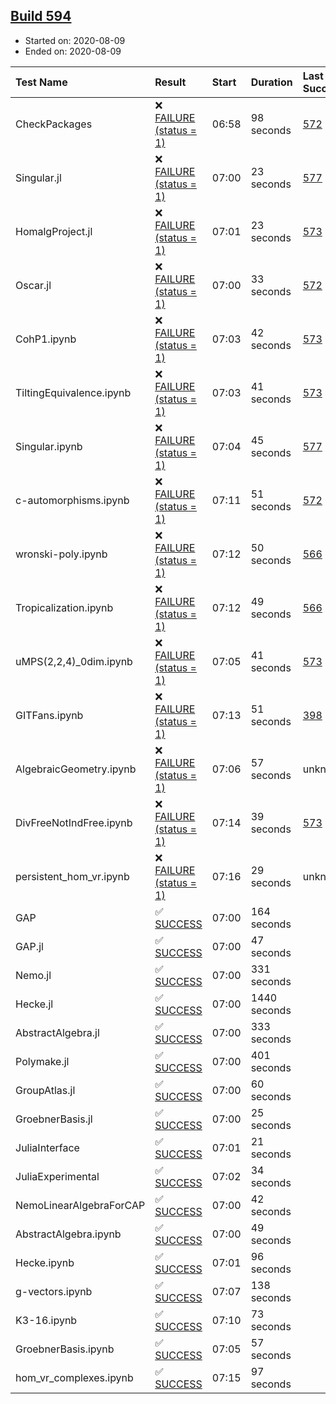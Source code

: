 ## [Build 594](https://oscarci.mathematik.uni-kl.de/job/oscar-stable/594/)

* Started on: 2020-08-09
* Ended on: 2020-08-09

| Test Name    | Result | Start | Duration | Last Success | First Failure |
|:-------------|:-------|:------|:---------|:-------------|:--------------|
| CheckPackages | ❌ [FAILURE (status = 1)](https://oscarci.mathematik.uni-kl.de/job/oscar-stable/594/artifact/logs/build-594/CheckPackages.log) | 06:58 | 98 seconds | [572](https://oscarci.mathematik.uni-kl.de/job/oscar-stable/572/) | [573](https://oscarci.mathematik.uni-kl.de/job/oscar-stable/573/) |
| Singular.jl | ❌ [FAILURE (status = 1)](https://oscarci.mathematik.uni-kl.de/job/oscar-stable/594/artifact/logs/build-594/Singular.jl.log) | 07:00 | 23 seconds | [577](https://oscarci.mathematik.uni-kl.de/job/oscar-stable/577/) | [578](https://oscarci.mathematik.uni-kl.de/job/oscar-stable/578/) |
| HomalgProject.jl | ❌ [FAILURE (status = 1)](https://oscarci.mathematik.uni-kl.de/job/oscar-stable/594/artifact/logs/build-594/HomalgProject.jl.log) | 07:01 | 23 seconds | [573](https://oscarci.mathematik.uni-kl.de/job/oscar-stable/573/) | [574](https://oscarci.mathematik.uni-kl.de/job/oscar-stable/574/) |
| Oscar.jl | ❌ [FAILURE (status = 1)](https://oscarci.mathematik.uni-kl.de/job/oscar-stable/594/artifact/logs/build-594/Oscar.jl.log) | 07:00 | 33 seconds | [572](https://oscarci.mathematik.uni-kl.de/job/oscar-stable/572/) | [573](https://oscarci.mathematik.uni-kl.de/job/oscar-stable/573/) |
| CohP1.ipynb | ❌ [FAILURE (status = 1)](https://oscarci.mathematik.uni-kl.de/job/oscar-stable/594/artifact/logs/build-594/CohP1.ipynb.log) | 07:03 | 42 seconds | [573](https://oscarci.mathematik.uni-kl.de/job/oscar-stable/573/) | [574](https://oscarci.mathematik.uni-kl.de/job/oscar-stable/574/) |
| TiltingEquivalence.ipynb | ❌ [FAILURE (status = 1)](https://oscarci.mathematik.uni-kl.de/job/oscar-stable/594/artifact/logs/build-594/TiltingEquivalence.ipynb.log) | 07:03 | 41 seconds | [573](https://oscarci.mathematik.uni-kl.de/job/oscar-stable/573/) | [574](https://oscarci.mathematik.uni-kl.de/job/oscar-stable/574/) |
| Singular.ipynb | ❌ [FAILURE (status = 1)](https://oscarci.mathematik.uni-kl.de/job/oscar-stable/594/artifact/logs/build-594/Singular.ipynb.log) | 07:04 | 45 seconds | [577](https://oscarci.mathematik.uni-kl.de/job/oscar-stable/577/) | [578](https://oscarci.mathematik.uni-kl.de/job/oscar-stable/578/) |
| c-automorphisms.ipynb | ❌ [FAILURE (status = 1)](https://oscarci.mathematik.uni-kl.de/job/oscar-stable/594/artifact/logs/build-594/c-automorphisms.ipynb.log) | 07:11 | 51 seconds | [572](https://oscarci.mathematik.uni-kl.de/job/oscar-stable/572/) | [573](https://oscarci.mathematik.uni-kl.de/job/oscar-stable/573/) |
| wronski-poly.ipynb | ❌ [FAILURE (status = 1)](https://oscarci.mathematik.uni-kl.de/job/oscar-stable/594/artifact/logs/build-594/wronski-poly.ipynb.log) | 07:12 | 50 seconds | [566](https://oscarci.mathematik.uni-kl.de/job/oscar-stable/566/) | [567](https://oscarci.mathematik.uni-kl.de/job/oscar-stable/567/) |
| Tropicalization.ipynb | ❌ [FAILURE (status = 1)](https://oscarci.mathematik.uni-kl.de/job/oscar-stable/594/artifact/logs/build-594/Tropicalization.ipynb.log) | 07:12 | 49 seconds | [566](https://oscarci.mathematik.uni-kl.de/job/oscar-stable/566/) | [567](https://oscarci.mathematik.uni-kl.de/job/oscar-stable/567/) |
| uMPS(2,2,4)_0dim.ipynb | ❌ [FAILURE (status = 1)](https://oscarci.mathematik.uni-kl.de/job/oscar-stable/594/artifact/logs/build-594/uMPS-2-2-4-_0dim.ipynb.log) | 07:05 | 41 seconds | [573](https://oscarci.mathematik.uni-kl.de/job/oscar-stable/573/) | [574](https://oscarci.mathematik.uni-kl.de/job/oscar-stable/574/) |
| GITFans.ipynb | ❌ [FAILURE (status = 1)](https://oscarci.mathematik.uni-kl.de/job/oscar-stable/594/artifact/logs/build-594/GITFans.ipynb.log) | 07:13 | 51 seconds | [398](https://oscarci.mathematik.uni-kl.de/job/oscar-stable/398/) | [399](https://oscarci.mathematik.uni-kl.de/job/oscar-stable/399/) |
| AlgebraicGeometry.ipynb | ❌ [FAILURE (status = 1)](https://oscarci.mathematik.uni-kl.de/job/oscar-stable/594/artifact/logs/build-594/AlgebraicGeometry.ipynb.log) | 07:06 | 57 seconds | unknown | unknown |
| DivFreeNotIndFree.ipynb | ❌ [FAILURE (status = 1)](https://oscarci.mathematik.uni-kl.de/job/oscar-stable/594/artifact/logs/build-594/DivFreeNotIndFree.ipynb.log) | 07:14 | 39 seconds | [573](https://oscarci.mathematik.uni-kl.de/job/oscar-stable/573/) | [574](https://oscarci.mathematik.uni-kl.de/job/oscar-stable/574/) |
| persistent_hom_vr.ipynb | ❌ [FAILURE (status = 1)](https://oscarci.mathematik.uni-kl.de/job/oscar-stable/594/artifact/logs/build-594/persistent_hom_vr.ipynb.log) | 07:16 | 29 seconds | unknown | unknown |
| GAP | ✅ [SUCCESS](https://oscarci.mathematik.uni-kl.de/job/oscar-stable/594/artifact/logs/build-594/GAP.log) | 07:00 | 164 seconds |  |  |
| GAP.jl | ✅ [SUCCESS](https://oscarci.mathematik.uni-kl.de/job/oscar-stable/594/artifact/logs/build-594/GAP.jl.log) | 07:00 | 47 seconds |  |  |
| Nemo.jl | ✅ [SUCCESS](https://oscarci.mathematik.uni-kl.de/job/oscar-stable/594/artifact/logs/build-594/Nemo.jl.log) | 07:00 | 331 seconds |  |  |
| Hecke.jl | ✅ [SUCCESS](https://oscarci.mathematik.uni-kl.de/job/oscar-stable/594/artifact/logs/build-594/Hecke.jl.log) | 07:00 | 1440 seconds |  |  |
| AbstractAlgebra.jl | ✅ [SUCCESS](https://oscarci.mathematik.uni-kl.de/job/oscar-stable/594/artifact/logs/build-594/AbstractAlgebra.jl.log) | 07:00 | 333 seconds |  |  |
| Polymake.jl | ✅ [SUCCESS](https://oscarci.mathematik.uni-kl.de/job/oscar-stable/594/artifact/logs/build-594/Polymake.jl.log) | 07:00 | 401 seconds |  |  |
| GroupAtlas.jl | ✅ [SUCCESS](https://oscarci.mathematik.uni-kl.de/job/oscar-stable/594/artifact/logs/build-594/GroupAtlas.jl.log) | 07:00 | 60 seconds |  |  |
| GroebnerBasis.jl | ✅ [SUCCESS](https://oscarci.mathematik.uni-kl.de/job/oscar-stable/594/artifact/logs/build-594/GroebnerBasis.jl.log) | 07:00 | 25 seconds |  |  |
| JuliaInterface | ✅ [SUCCESS](https://oscarci.mathematik.uni-kl.de/job/oscar-stable/594/artifact/logs/build-594/JuliaInterface.log) | 07:01 | 21 seconds |  |  |
| JuliaExperimental | ✅ [SUCCESS](https://oscarci.mathematik.uni-kl.de/job/oscar-stable/594/artifact/logs/build-594/JuliaExperimental.log) | 07:02 | 34 seconds |  |  |
| NemoLinearAlgebraForCAP | ✅ [SUCCESS](https://oscarci.mathematik.uni-kl.de/job/oscar-stable/594/artifact/logs/build-594/NemoLinearAlgebraForCAP.log) | 07:00 | 42 seconds |  |  |
| AbstractAlgebra.ipynb | ✅ [SUCCESS](https://oscarci.mathematik.uni-kl.de/job/oscar-stable/594/artifact/logs/build-594/AbstractAlgebra.ipynb.log) | 07:00 | 49 seconds |  |  |
| Hecke.ipynb | ✅ [SUCCESS](https://oscarci.mathematik.uni-kl.de/job/oscar-stable/594/artifact/logs/build-594/Hecke.ipynb.log) | 07:01 | 96 seconds |  |  |
| g-vectors.ipynb | ✅ [SUCCESS](https://oscarci.mathematik.uni-kl.de/job/oscar-stable/594/artifact/logs/build-594/g-vectors.ipynb.log) | 07:07 | 138 seconds |  |  |
| K3-16.ipynb | ✅ [SUCCESS](https://oscarci.mathematik.uni-kl.de/job/oscar-stable/594/artifact/logs/build-594/K3-16.ipynb.log) | 07:10 | 73 seconds |  |  |
| GroebnerBasis.ipynb | ✅ [SUCCESS](https://oscarci.mathematik.uni-kl.de/job/oscar-stable/594/artifact/logs/build-594/GroebnerBasis.ipynb.log) | 07:05 | 57 seconds |  |  |
| hom_vr_complexes.ipynb | ✅ [SUCCESS](https://oscarci.mathematik.uni-kl.de/job/oscar-stable/594/artifact/logs/build-594/hom_vr_complexes.ipynb.log) | 07:15 | 97 seconds |  |  |
